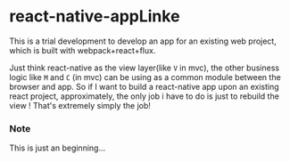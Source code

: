 # react-native-appLinke

This is a trial development to develop an app for an existing web project, which is built with webpack+react+flux.

Just think react-native as the view layer(like `V` in mvc), the other business logic like `M` and `C` (in mvc) can be using as a common module between the browser and app. So if I want to build a react-native app upon an existing react project, approximately, the only job i have to do is just to rebuild the view ! That's extremely simply the job!


### Note

This is just an beginning...
